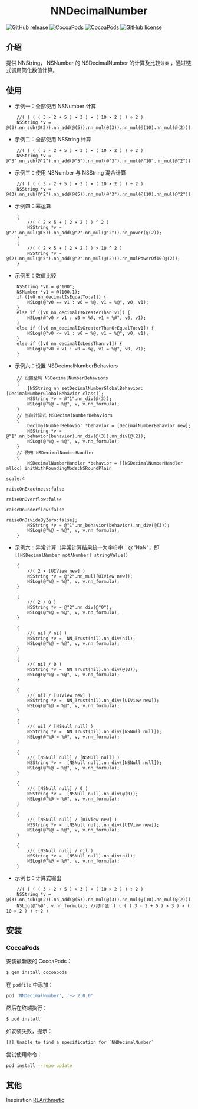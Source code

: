 <h1 align = "center">NNDecimalNumber</h1>

[![GitHub release](https://img.shields.io/github/release/amisare/NNDecimalNumber.svg)](https://github.com/amisare/NNDecimalNumber/releases)
[![CocoaPods](https://img.shields.io/cocoapods/v/NNDecimalNumber.svg)](https://cocoapods.org/pods/NNDecimalNumber)
[![CocoaPods](https://img.shields.io/cocoapods/p/NNDecimalNumber.svg)](https://cocoapods.org/pods/NNDecimalNumber)
[![GitHub license](https://img.shields.io/github/license/amisare/NNDecimalNumber.svg)](https://github.com/amisare/NNDecimalNumber/blob/master/LICENSE)

## 介绍

提供 NNString， NSNumber 的 NSDecimalNumber 的计算及比较`分类` ，通过链式调用简化数值计算。

## 使用

- 示例一：全部使用 NSNumber 计算

```
    //( ( ( ( 3 - 2 + 5 ) × 3 ) × ( 10 × 2 ) ) ÷ 2 )
    NSString *v = @(3).nn_sub(@(2)).nn_add(@(5)).nn_mul(@(3)).nn_mul(@(10).nn_mul(@(2))).nn_div(@(2));
```

- 示例二：全部使用 NSString 计算

```
    //( ( ( ( 3 - 2 + 5 ) × 3 ) × ( 10 × 2 ) ) ÷ 2 )
    NSString *v = @"3".nn_sub(@"2").nn_add(@"5").nn_mul(@"3").nn_mul(@"10".nn_mul(@"2")).nn_div(@"2");
```

- 示例三：使用 NSNumber 与 NSString 混合计算

```
    //( ( ( ( 3 - 2 + 5 ) × 3 ) × ( 10 × 2 ) ) ÷ 2 )
    NSString *v = @(3).nn_sub(@"2").nn_add(@(5)).nn_mul(@"3").nn_mul(@(10).nn_mul(@"2")).nn_div(@(2));
```

- 示例四：幂运算

```
    {
        //( ( 2 × 5 + ( 2 × 2 ) ) ^ 2 )
        NSString *v = @"2".nn_mul(@(5)).nn_add(@"2".nn_mul(@"2")).nn_power(@(2));
    }
    {
        //( ( 2 × 5 + ( 2 × 2 ) ) × 10 ^ 2 )
        NSString *v = @(2).nn_mul(@"5").nn_add(@"2".nn_mul(@(2))).nn_mulPowerOf10(@(2));
    }
```

- 示例五：数值比较

```
    NSString *v0 = @"100";
    NSNumber *v1 = @(100.1);
    if ([v0 nn_decimalIsEqualTo:v1]) {
        NSLog(@"v0 == v1 : v0 = %@, v1 = %@", v0, v1);
    }
    else if ([v0 nn_decimalIsGreaterThan:v1]) {
        NSLog(@"v0 > v1 : v0 = %@, v1 = %@", v0, v1);
    }
    else if ([v0 nn_decimalIsGreaterThanOrEqualTo:v1]) {
        NSLog(@"v0 <= v1 : v0 = %@, v1 = %@", v0, v1);
    }
    else if ([v0 nn_decimalIsLessThan:v1]) {
        NSLog(@"v0 < v1 : v0 = %@, v1 = %@", v0, v1);
    }
```

- 示例六：设置 NSDecimalNumberBehaviors

```
    // 设置全局 NSDecimalNumberBehaviors
    {
        [NSString nn_setDecimalNumberGlobalBehavior:[DecimalNumberGlobalBehavior class]];
        NSString *v = @"1".nn_div(@(3));
        NSLog(@"%@ = %@", v, v.nn_formula);
    }
    // 当前计算式 NSDecimalNumberBehaviors
    {
        DecimalNumberBehavior *behavior = [DecimalNumberBehavior new];
        NSString *v = @"1".nn_behavior(behavior).nn_div(@(3)).nn_div(@(2));
        NSLog(@"%@ = %@", v, v.nn_formula);
    }
    // 使用 NSDecimalNumberHandler
    {
        NSDecimalNumberHandler *behavior = [[NSDecimalNumberHandler alloc] initWithRoundingMode:NSRoundPlain
                                                                                          scale:4
                                                                               raiseOnExactness:false
                                                                                raiseOnOverflow:false
                                                                               raiseOnUnderflow:false
                                                                            raiseOnDivideByZero:false];
        NSString *v = @"1".nn_behavior(behavior).nn_div(@(3));
        NSLog(@"%@ = %@", v, v.nn_formula);
    }
```

- 示例六：异常计算（异常计算结果统一为字符串：@"NaN"，即`[[NSDecimalNumber notANumber] stringValue]`）

```
    {
        //( 2 × [UIView new] )
        NSString *v = @"2".nn_mul([UIView new]);
        NSLog(@"%@ = %@", v, v.nn_formula);
    }
    
    {
        //( 2 / 0 )
        NSString *v = @"2".nn_div(@"0");
        NSLog(@"%@ = %@", v, v.nn_formula);
    }
    
    {
        //( nil / nil )
        NSString *v =  NN_Trust(nil).nn_div(nil);
        NSLog(@"%@ = %@", v, v.nn_formula);
    }
    
    {
        //( nil / 0 )
        NSString *v =  NN_Trust(nil).nn_div(@(0));
        NSLog(@"%@ = %@", v, v.nn_formula);
    }
    
    {
        //( nil / [UIView new] )
        NSString *v =  NN_Trust(nil).nn_div([UIView new]);
        NSLog(@"%@ = %@", v, v.nn_formula);
    }
    
    {
        //( nil / [NSNull null] )
        NSString *v =  NN_Trust(nil).nn_div([NSNull null]);
        NSLog(@"%@ = %@", v, v.nn_formula);
    }
    
    {
        //( [NSNull null] / [NSNull null] )
        NSString *v =  [NSNull null].nn_div([NSNull null]);
        NSLog(@"%@ = %@", v, v.nn_formula);
    }
    
    {
        //( [NSNull null] / 0 )
        NSString *v =  [NSNull null].nn_div(@(0));
        NSLog(@"%@ = %@", v, v.nn_formula);
    }
    
    {
        //( [NSNull null] / [UIView new] )
        NSString *v =  [NSNull null].nn_div([UIView new]);
        NSLog(@"%@ = %@", v, v.nn_formula);
    }
    
    {
        //( [NSNull null] / nil )
        NSString *v =  [NSNull null].nn_div(nil);
        NSLog(@"%@ = %@", v, v.nn_formula);
    }
```

- 示例七：计算式输出

```
    //( ( ( ( 3 - 2 + 5 ) × 3 ) × ( 10 × 2 ) ) ÷ 2 )
    NSString *v = @(3).nn_sub(@(2)).nn_add(@(5)).nn_mul(@(3)).nn_mul(@(10).nn_mul(@(2))).nn_div(@(2));
    NSLog(@"%@", v.nn_formula); //打印值：( ( ( ( 3 - 2 + 5 ) × 3 ) × ( 10 × 2 ) ) ÷ 2 )
```

## 安装

### CocoaPods

安装最新版的 CocoaPods：

```bash
$ gem install cocoapods
```

在 `podfile` 中添加：

```ruby
pod 'NNDecimalNumber', '~> 2.0.0'
```

然后在终端执行：

```bash
$ pod install
```

如安装失败，提示：

```bash
[!] Unable to find a specification for `NNDecimalNumber`
```

尝试使用命令：

```bash
pod install --repo-update
```

## 其他
Inspiration [RLArithmetic](https://github.com/RylynnLai/RLArithmetic)
